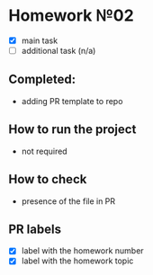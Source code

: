 # Homework №02

 - [x] main task
 - [ ] additional task (n/a)

## Completed:

- adding PR template to repo

## How to run the project
 - not required

## How to check
 - presence of the file in PR

## PR labels
 - [x] label with the homework number
 - [x] label with the homework topic
